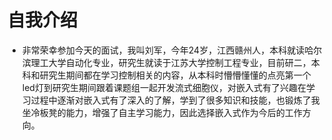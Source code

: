 # 自我介绍

- 非常荣幸参加今天的面试，我叫刘军，今年24岁，江西赣州人，本科就读哈尔滨理工大学自动化专业，研究生就读于江苏大学控制工程专业，目前研二，本科和研究生期间都在学习控制相关的内容，从本科时懵懵懂懂的点亮第一个led灯到研究生期间跟着课题组一起开发流式细胞仪，对嵌入式有了兴趣在学习过程中逐渐对嵌入式有了深入的了解，学到了很多知识和技能，也锻炼了我坐冷板凳的能力，增强了自主学习能力，因此选择嵌入式作为今后的工作方向。